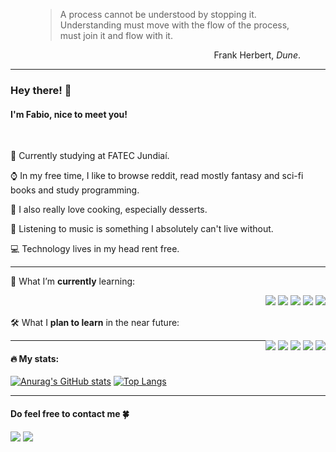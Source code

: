 <figure>
<blockquote cite="https://www.goodreads.com/quotes/40777-a-process-cannot-be-understood-by-stopping-it-understanding-must">
  <p>A process cannot be understood by stopping it. Understanding must move with the flow of the process, must join it and flow with it.</p>
</blockquote>
  <figcaption><p align="right">Frank Herbert, <cite>Dune</cite>.</p></figcaption>
</figure>

<hr>

### Hey there! 👋

#### I'm Fabio, nice to meet you!

<br>

📖 Currently studying at FATEC Jundiaí.

⌚ In my free time, I like to browse reddit, read mostly fantasy and sci-fi books and study programming.

🍰 I also really love cooking, especially desserts.

🎵 Listening to music is something I absolutely can't live without.

💻 Technology lives in my head rent free.

<hr>

🧠 What I’m **currently** learning:

<div style="float: right">
  <img src="https://img.shields.io/badge/-html-E34F26?style=for-the-badge&logo=html5&logoColor=white">
  <img src="https://img.shields.io/badge/-css3-1572B6?style=for-the-badge&logo=css3&logoColor=white">
  <img src="https://img.shields.io/badge/-javascript-F7DF1E?style=for-the-badge&logo=javascript&logoColor=black">
  <img src="https://img.shields.io/badge/-npm-CB3837?style=for-the-badge&logo=npm&logoColor=white">
  <img src="https://img.shields.io/badge/-c%23-239120?style=for-the-badge&logo=csharp&logoColor=white">
</div>

<br><br>
🛠️ What I **plan to learn** in the near future:

<div style="float: right">
  <img src="https://img.shields.io/badge/-typescript-3178C6?style=for-the-badge&logo=typescript&logoColor=white">
  <img src="https://img.shields.io/badge/-react-20232A?style=for-the-badge&logo=react&logoColor=#61DAFB">
  <img src="https://img.shields.io/badge/-angular-DD0031?style=for-the-badge&logo=angular&logoColor=white">
  <img src="https://img.shields.io/badge/-sass-CC6699?style=for-the-badge&logo=sass&logoColor=white">
  <img src="https://img.shields.io/badge/-node.js-339933?style=for-the-badge&logo=node.js&logoColor=white">
</div>

<hr>

#### 🔥 My stats:

[![Anurag's GitHub stats](https://github-readme-stats.vercel.app/api?username=darkseekergael&show_icons=true&theme=dark)](https://github.com/anuraghazra/github-readme-stats) [![Top Langs](https://github-readme-stats.vercel.app/api/top-langs/?username=darkseekergael)](https://github.com/anuraghazra/github-readme-stats)

<hr>

#### Do feel free to contact me 🍀
<a href="https://www.linkedin.com/in/fabio-nalini-26a531231/"><img src="https://img.shields.io/badge/-linkedin-0A66C2?style=for-the-badge&logo=linkedin&logoColor=white"></a>
<a href="mailto:fabio.nalini@outlook.com"><img src="https://img.shields.io/badge/-outlook-0078D4?style=for-the-badge&logo=microsoft-outlook&logoColor=white"></a>



